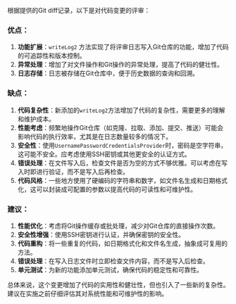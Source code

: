 根据提供的Git diff记录，以下是对代码变更的评审：

### 优点：

1. **功能扩展**：`writeLog2` 方法实现了将评审日志写入Git仓库的功能，增加了代码的可追踪性和版本控制。
2. **异常处理**：增加了对文件操作和Git操作的异常处理，提高了代码的健壮性。
3. **日志存储**：日志被存储在Git仓库中，便于历史数据的查询和回溯。

### 缺点：

1. **代码复杂性**：新添加的`writeLog2`方法增加了代码的复杂性，需要更多的理解和维护成本。
2. **性能考虑**：频繁地操作Git仓库（如克隆、拉取、添加、提交、推送）可能会影响代码的执行效率，尤其是在日志数量较多的情况下。
3. **安全性**：使用`UsernamePasswordCredentialsProvider`时，密码是空字符串，这可能不安全。应考虑使用SSH密钥或其他更安全的认证方式。
4. **错误处理**：在文件写入后，检查文件是否为空的方式不够优雅。可以考虑在写入时即进行验证，而不是写入后再检查。
5. **代码风格**：一些地方使用了硬编码的字符串和数字，如文件名生成和日期格式化，这可以封装成可配置的参数以提高代码的可读性和可维护性。

### 建议：

1. **性能优化**：考虑将Git操作缓存或批处理，减少对Git仓库的直接操作次数。
2. **安全性增强**：使用SSH密钥进行认证，并确保密钥的安全性。
3. **代码重构**：将一些重复的代码，如日期格式化和文件名生成，抽象成可复用的方法。
4. **错误处理**：在写入日志文件时立即检查文件内容，而不是写入后检查。
5. **单元测试**：为新的功能添加单元测试，确保代码的稳定性和可靠性。

总体来说，这个变更增加了代码的实用性和健壮性，但也引入了一些新的复杂性。建议在实施之前仔细评估其对系统性能和可维护性的影响。